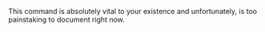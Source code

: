 This command is absolutely vital to your existence and unfortunately, is too painstaking to document right now.